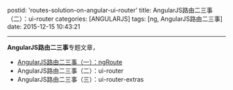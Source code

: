 postid: 'routes-solution-on-angular-ui-router'
title: AngularJS路由二三事（二）：ui-router
categories: [ANGULARJS]
tags: [ng, AngularJS路由二三事]
date: 2015-12-15 10:43:21

---

**AngularJS路由二三事**专题文章，

- [AngularJS路由二三事（一）：ngRoute](http://blog.gejiawen.com/2015/12/15/routes-solution-on-angular-ng-route/)
- AngularJS路由二三事（二）：ui-router
- AngularJS路由二三事（三）：ui-router-extras





